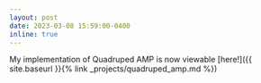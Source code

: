 ```yaml
---
layout: post
date: 2023-03-08 15:59:00-0400
inline: true
---
```


My implementation of Quadruped AMP is now viewable [here!]({{ site.baseurl }}{% link _projects/quadruped_amp.md %})